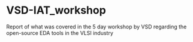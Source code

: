 # VSD-IAT_workshop
Report of what was covered in the 5 day workshop by VSD regarding the open-source EDA tools in the VLSI industry
